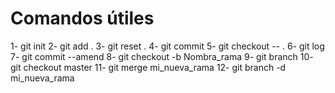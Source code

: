 # Comandos útiles

1- git init
2- git add .
3- git reset .
4- git commit
5- git checkout -- .
6- git log
7- git commit --amend
8- git checkout -b Nombra_rama
9- git branch
10- git checkout master
11- git merge mi_nueva_rama
12- git branch -d mi_nueva_rama